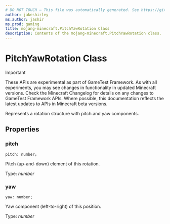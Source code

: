 ```yaml
---
# DO NOT TOUCH — This file was automatically generated. See https://github.com/Mojang/MinecraftScriptingApiDocsGenerator to modify descriptions, examples, etc.
author: jakeshirley
ms.author: jashir
ms.prod: gaming
title: mojang-minecraft.PitchYawRotation Class
description: Contents of the mojang-minecraft.PitchYawRotation class.
---
```

# PitchYawRotation Class
>[!IMPORTANT]
>These APIs are experimental as part of GameTest Framework. As with all experiments, you may see changes in functionality in updated Minecraft versions. Check the Minecraft Changelog for details on any changes to GameTest Framework APIs. Where possible, this documentation reflects the latest updates to APIs in Minecraft beta versions.

Represents a rotation structure with pitch and yaw components.

## Properties
### **pitch**
`pitch: number;`

Pitch (up-and-down) element of this rotation.

Type: *number*


### **yaw**
`yaw: number;`

Yaw component (left-to-right) of this position.

Type: *number*


